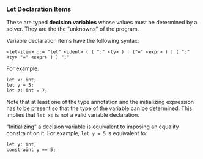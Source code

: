 ### Let Declaration Items

These are typed **decision variables** whose values must be determined by a solver. They are the the "unknowns" of the program.

Variable declaration items have the following syntax:

```bnf
<let-item> ::= "let" <ident> ( ( ":" <ty> ) | ("=" <expr> ) | ( ":" <ty> "=" <expr> ) ) ";"
```

For example:

```pint
let x: int;
let y = 5;
let z: int = 7;
```

Note that at least one of the type annotation and the initializing expression has to be present so that the type of the variable can be determined. This implies that `let x;` is not a valid variable declaration.

"Initializing" a decision variable is equivalent to imposing an equality constraint on it. For example, `let y = 5` is equivalent to:

```pint
let y: int;
constraint y == 5;
```
